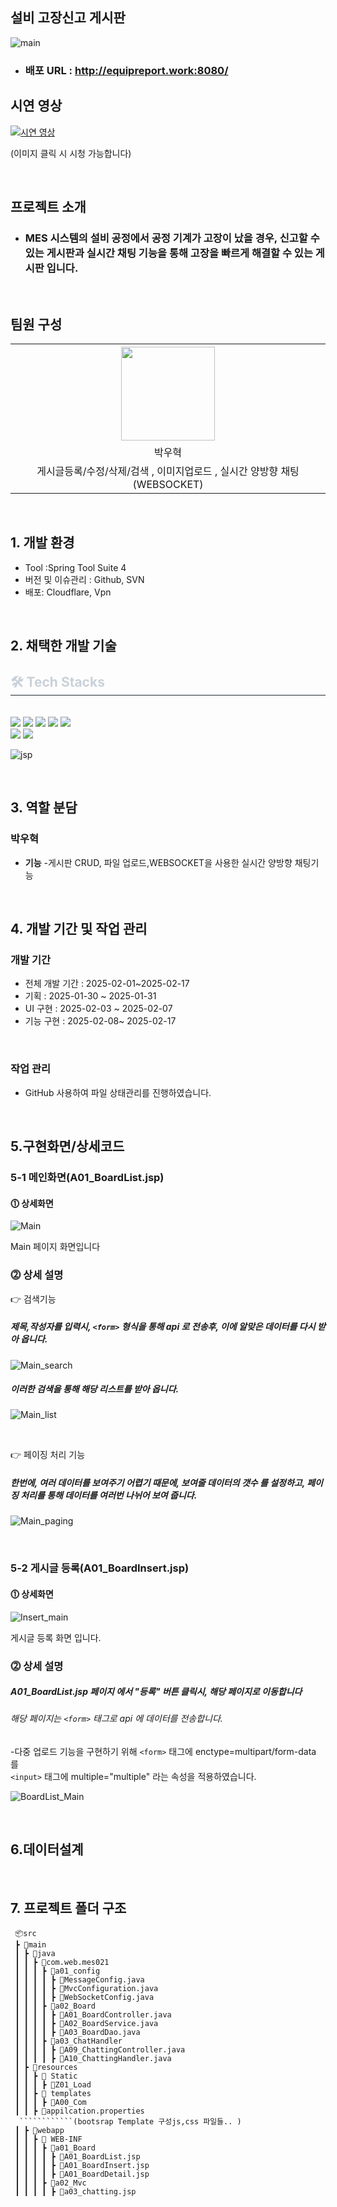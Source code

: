 ## 설비 고장신고 게시판
![main](https://github.com/user-attachments/assets/04f9c152-c9a3-446e-bcf8-196be0ca3cfa)

- ### 배포 URL : http://equipreport.work:8080/ 

## 시연 영상
[![시연 영상](https://img.youtube.com/vi/TksVHQmNdAo/maxresdefault.jpg)](https://www.youtube.com/watch?v=TksVHQmNdAo)

(이미지 클릭 시 시청 가능합니다)


<br>

## 프로젝트 소개

- ### MES 시스템의 설비 공정에서 공정 기계가 고장이 났을 경우, 신고할 수 있는 게시판과 실시간 채팅 기능을 통해 고장을 빠르게 해결할 수 있는 게시판 입니다.

<br>


## 팀원 구성

<div align="center">

<table  align="center">
  <tr>
    <th><img src="https://avatars.githubusercontent.com/u/162407926?v=4" width="150" height="150" "/></th>
  </tr>
  <tr>
    <td align="center"> 박우혁</td>
  </tr>
  <tr>
    <td align="center"> 게시글등록/수정/삭제/검색 , 이미지업로드 , 실시간 양방향 채팅(WEBSOCKET) </td>
  </tr>
</table>
</div>

<br>

## 1. 개발 환경
- Tool :Spring Tool Suite 4 
- 버전 및 이슈관리 : Github, SVN
- 배포: Cloudflare, Vpn
<br>

## 2. 채택한 개발 기술

<div align= "left">
    <div style="text-align: left;">
    <h2 style="border-bottom: 1px solid #21262d; color: #c9d1d9;"> 🛠️ Tech Stacks </h2> <br> 
    <div style="margin: ; text-align: left;" "text-align: left;"> <img src="https://img.shields.io/badge/Bootstrap-7952B3?style=for-the-badge&logo=Bootstrap&logoColor=white">
          <img src="https://img.shields.io/badge/HTML5-E34F26?style=for-the-badge&logo=HTML5&logoColor=white">
          <img src="https://img.shields.io/badge/Git-F05032?style=for-the-badge&logo=Git&logoColor=white">
          <img src="https://img.shields.io/badge/Oracle-F80000?style=for-the-badge&logo=Oracle&logoColor=white">
          <img src="https://img.shields.io/badge/Notion-000000?style=for-the-badge&logo=Notion&logoColor=white">
          <br/><img src="https://img.shields.io/badge/Spring-6DB33F?style=for-the-badge&logo=Spring&logoColor=white">
          <img src="https://img.shields.io/badge/Spring Boot-6DB33F?style=for-the-badge&logo=Spring Boot&logoColor=white">
        </div>
</div>
</div>

![jsp](https://github.com/user-attachments/assets/7a11dc15-87b6-42ba-8bb7-f8389102adce)

    
<br/>

## 3. 역할 분담

### 박우혁
- **기능**
    -게시판 CRUD, 파일 업로드,WEBSOCKET을 사용한 실시간 양방향 채팅기능

<br>

## 4. 개발 기간 및 작업 관리

### 개발 기간

- 전체 개발 기간 : 2025-02-01~2025-02-17
- 기획 : 2025-01-30 ~ 2025-01-31
- UI 구현 : 2025-02-03 ~ 2025-02-07
- 기능 구현 : 2025-02-08~ 2025-02-17

<br>

### 작업 관리

- GitHub 사용하여 파일 상태관리를 진행하였습니다.

<br>

## 5.구현화면/상세코드

### 5-1 메인화면(A01_BoardList.jsp)

#### ⓵ 상세화면

![Main](https://github.com/user-attachments/assets/9b055c07-9f94-41af-b151-d82645f5f40c)

Main 페이지 화면입니다 

### ⓶ 상세 설명

👉 검색기능

##### 제목,작성자를 입력시, `<form>` 형식을 통해 api 로 전송후, 이에 알맞은 데이터를 다시 받아 옵니다.

![Main_search](https://github.com/user-attachments/assets/d7eac07c-83bc-4cb0-a726-eeb0404bf1d2)

##### 이러한 검색을 통해 해당 리스트를 받아 옵니다.

![Main_list](https://github.com/user-attachments/assets/03effd88-716b-4dba-af9a-eb5630ac3012)

<br>

👉 페이징 처리 기능

##### 한번에, 여러 데이터를 보여주기 어렵기 때문에, 보여줄 데이터의 갯수 를 설정하고, 페이징 처리를 통해 데이터를 여러번 나뉘어 보여 줍니다.

![Main_paging](https://github.com/user-attachments/assets/604e2ce2-4fcd-4555-8a8a-0e947b54d922)

<br>

### 5-2 게시글 등록(A01_BoardInsert.jsp)

#### ⓵ 상세화면

![Insert_main](https://github.com/user-attachments/assets/63a7736b-cc8a-407d-a312-9b350dab9734)

게시글 등록 화면 입니다.

### ⓶ 상세 설명

##### A01_BoardList.jsp 페이지 에서 "등록" 버튼 클릭시, 해당 페이지로 이동합니다 
###### 해당 페이지는 `<form>` 태그로 api 에 데이터를 전송합니다.<br>

-다중 업로드 기능을 구현하기 위해  `<form>` 태그에 enctype=multipart/form-data 를 <br> `<input>` 태그에 multiple="multiple" 라는 속성을 적용하였습니다. 

![BoardList_Main](https://github.com/user-attachments/assets/2a922328-eba7-4612-909e-2c37f753d0be)




<br>

## 6.데이터설계


<br>

## 7. 프로젝트 폴더 구조

```
 📦src
 ┣ 📂main
 ┃ ┣ 📂java
 ┃ ┃ ┣ 📂com.web.mes021
 ┃ ┃ ┃ ┣ 📂a01_config
 ┃ ┃ ┃ ┃ ┣ 📜MessageConfig.java
 ┃ ┃ ┃ ┃ ┣ 📜MvcConfiguration.java
 ┃ ┃ ┃ ┃ ┣ 📜WebSocketConfig.java
 ┃ ┃ ┃ ┣ 📂a02_Board
 ┃ ┃ ┃ ┃ ┣ 📜A01_BoardController.java
 ┃ ┃ ┃ ┃ ┣ 📜A02_BoardService.java
 ┃ ┃ ┃ ┃ ┣ 📜A03_BoardDao.java
 ┃ ┃ ┃ ┣ 📂a03_ChatHandler
 ┃ ┃ ┃ ┃ ┣ 📜A09_ChattingController.java
 ┃ ┃ ┃ ┃ ┣ 📜A10_ChattingHandler.java
 ┃ ┣ 📂resources
 ┃ ┃ ┣ 📂 Static
 ┃ ┃ ┃ ┣ 📂Z01_Load
 ┃ ┃ ┣ 📂 templates
 ┃ ┃ ┃ ┣ 📂A00_Com
 ┃ ┃ ┣ 📜appilcation.properties
  ````````````(bootsrap Template 구성js,css 파일들.. )
 ┃ ┣ 📂webapp
 ┃ ┃ ┣ 📂 WEB-INF
 ┃ ┃ ┃ ┣ 📂a01_Board
 ┃ ┃ ┃ ┃ ┣ 📜A01_BoardList.jsp
 ┃ ┃ ┃ ┃ ┣ 📜A01_BoardInsert.jsp
 ┃ ┃ ┃ ┃ ┣ 📜A01_BoardDetail.jsp
 ┃ ┃ ┃ ┣ 📂a02_Mvc
 ┃ ┃ ┃ ┃ ┣ 📜a03_chatting.jsp
```

<br/>
